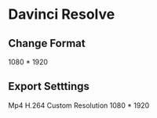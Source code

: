 # Davinci Resolve

## Change Format

1080 \* 1920

## Export Setttings

Mp4
H.264
Custom Resolution
1080 \* 1920

##
